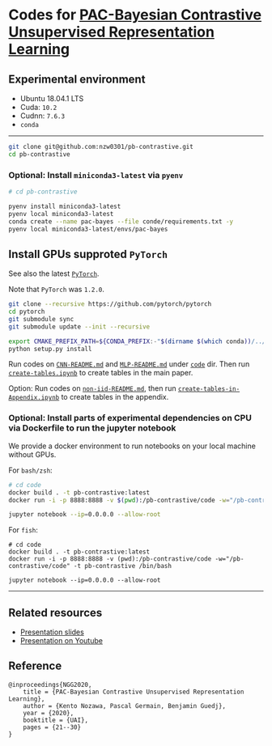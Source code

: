 # Codes for [PAC-Bayesian Contrastive Unsupervised Representation Learning](https://arxiv.org/abs/1910.04464)

## Experimental environment

- Ubuntu 18.04.1 LTS
- Cuda: `10.2`
- Cudnn: `7.6.3`
- `conda`

---

```bash
git clone git@github.com:nzw0301/pb-contrastive.git
cd pb-contrastive
```

### Optional: Install `miniconda3-latest` via `pyenv`

```bash
# cd pb-contrastive

pyenv install miniconda3-latest
pyenv local miniconda3-latest
conda create --name pac-bayes --file conde/requirements.txt -y
pyenv local miniconda3-latest/envs/pac-bayes
```

## Install GPUs supproted `PyTorch`

See also the latest [`PyTorch`](https://github.com/pytorch/pytorch#from-source).

Note that `PyTorch` was `1.2.0`.

```bash
git clone --recursive https://github.com/pytorch/pytorch
cd pytorch
git submodule sync
git submodule update --init --recursive

export CMAKE_PREFIX_PATH=${CONDA_PREFIX:-"$(dirname $(which conda))/../"}
python setup.py install
```

Run codes on [`CNN-README.md`](./code/CNN-README.md) and [`MLP-README.md`](./code/MLP-README.md) under [`code`](./code) dir.
Then run [`create-tables.ipynb`](./code/create-tables.ipynb) to create tables in the main paper.

Option:
Run codes on [`non-iid-README.md`](code/non-iid-README.md), then run [`create-tables-in-Appendix.ipynb`](./code/create-tables-in-Appendix.ipynb) to create tables in the appendix.

### Optional: Install parts of experimental dependencies on CPU via Dockerfile to run the jupyter notebook

We provide a docker environment to run notebooks on your local machine without GPUs.

For `bash/zsh`:

```bash
# cd code
docker build . -t pb-contrastive:latest
docker run -i -p 8888:8888 -v $(pwd):/pb-contrastive/code -w="/pb-contrastive/code" -t pb-contrastive /bin/bash

jupyter notebook --ip=0.0.0.0 --allow-root
```

For `fish`:

```fish
# cd code
docker build . -t pb-contrastive:latest
docker run -i -p 8888:8888 -v (pwd):/pb-contrastive/code -w="/pb-contrastive/code" -t pb-contrastive /bin/bash

jupyter notebook --ip=0.0.0.0 --allow-root
```

---

## Related resources

- [Presentation slides](https://nzw0301.github.io/assets/pdf/uai2020.pdf)
- [Presentation on Youtube](https://www.youtube.com/watch?v=s-PrWBoakw0)

## Reference

```
@inproceedings{NGG2020,
    title = {PAC-Bayesian Contrastive Unsupervised Representation Learning},
    author = {Kento Nozawa, Pascal Germain, Benjamin Guedj},
    year = {2020},
    booktitle = {UAI},
    pages = {21--30}
}
```

